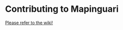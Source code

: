 # Contributing to Mapinguari

[Please refer to the wiki!](https://gitlab.com/FelixFranz/mapinguari/-/wikis/Developing#guidelines)
